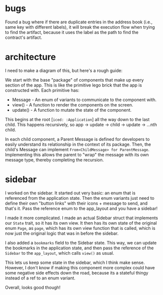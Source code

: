 # bugs

Found a bug where if there are duplicate entries in the address book (i.e., same key with different labels), it will break the execution flow when trying to find the artifact, because it uses the label as the path to find the contract's artifact.


# architecture

I need to make a diagram of this, but here's a rough guide:

We start with the base "package" of components that make up every section of the app. This is like the primitive lego brick that the app is constructed with. Each primitive has:
- Message - An enum of variants to communicate to the component with.
- view() - A function to render the components on the screen.
- update() - A function to mutate the state of the component.


This begins at the root [`iced: :Application`] all the way down to the last child. This happens recursively, so app -> update -> child -> update -> ...nth child.

In each child component, a Parent Message is defined for developers to easily understand its relationship in the context of its package. Then, the child's Message can implement `From<ChildMessage> for ParentMessage`. Implementing this allows the parent to "wrap" the message with its own message type, thereby completing the recursion.


# sidebar

I worked on the sidebar. It started out very basic: an enum that is referenced from the application state. Then the enum variants just need to define their own "button links" with their icons + message to send, and that's it. Pass the reference enum to the app_layout and you have a sidebar!

I made it more complicated. I made an actual Sidebar struct that implements our `State` trait, so it has its own view. It then has its own state of the original enum `Page`, as `page`, which has its own view function that is called, which is now just the original logic that was in before the sidebar. 

I also added a `bookmarks` field to the Sidebar state. This way, we can update the bookmarks in the application state, and then pass the reference of the `Sidebar` to the `app_layout`, which calls `view()` as usual.

This lets us keep some state in the sidebar, which I think make sense. However, I don't know if making this component more complex could have some negative side effects down the road, because its a stateful thingy instead of a ref to an enum variant.

Overall, looks good though!